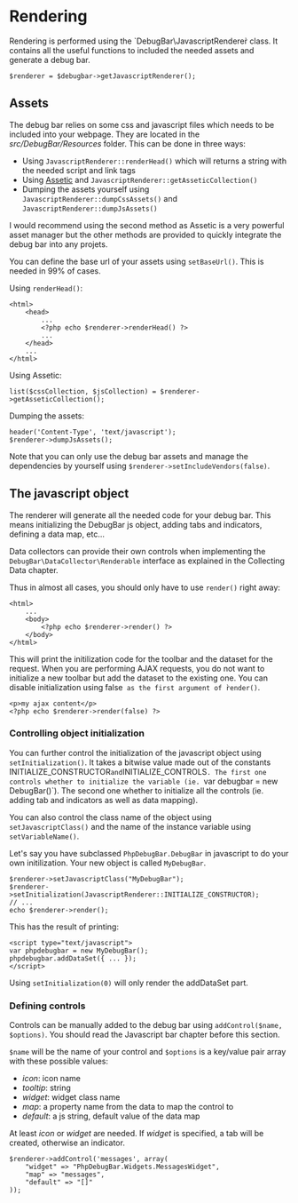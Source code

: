 # Rendering

Rendering is performed using the `DebugBar\JavascriptRenderer̀ class. It contains
all the useful functions to included the needed assets and generate a debug bar.

    $renderer = $debugbar->getJavascriptRenderer();

## Assets

The debug bar relies on some css and javascript files which needs to be included
into your webpage. They are located in the *src/DebugBar/Resources* folder. 
This can be done in three ways:

 - Using `JavascriptRenderer::renderHead()` which will returns a string with
   the needed script and link tags
 - Using [Assetic](https://github.com/kriswallsmith/assetic) and 
   `JavascriptRenderer::getAsseticCollection()`
 - Dumping the assets yourself using `JavascriptRenderer::dumpCssAssets()` and 
   `JavascriptRenderer::dumpJsAssets()`

I would recommend using the second method as Assetic is a very powerful asset
manager but the other methods are provided to quickly integrate the debug bar
into any projets.

You can define the base url of your assets using `setBaseUrl()`. This is needed
in 99% of cases.

Using `renderHead()`:

    <html>
        <head>
            ...
            <?php echo $renderer->renderHead() ?>
            ...
        </head>
        ...
    </html>

Using Assetic:

    list($cssCollection, $jsCollection) = $renderer->getAsseticCollection();

Dumping the assets:

    header('Content-Type', 'text/javascript');
    $renderer->dumpJsAssets();

Note that you can only use the debug bar assets and manage the dependencies by yourself
using `$renderer->setIncludeVendors(false)`.

## The javascript object

The renderer will generate all the needed code for your debug bar. This means
initializing the DebugBar js object, adding tabs and indicators, defining a data map, etc...

Data collectors can provide their own controls when implementing the 
`DebugBar\DataCollector\Renderable` interface as explained in the Collecting Data chapter.

Thus in almost all cases, you should only have to use `render()` right away:

    <html>
        ...
        <body>
            <?php echo $renderer->render() ?>
        </body>
    </html>

This will print the initilization code for the toolbar and the dataset for the request.
When you are performing AJAX requests, you do not want to initialize a new toolbar but
add the dataset to the existing one. You can disable initialization using ̀false` as
the first argument of ̀render()`.

    <p>my ajax content</p>
    <?php echo $renderer->render(false) ?>

### Controlling object initialization

You can further control the initialization of the javascript object using `setInitialization()`.
It takes a bitwise value made out of the constants ̀INITIALIZE_CONSTRUCTOR` and `INITIALIZE_CONTROLS`.
The first one controls whether to initialize the variable (ie. `var debugbar = new DebugBar()`). The
second one whether to initialize all the controls (ie. adding tab and indicators as well as data mapping).

You can also control the class name of the object using `setJavascriptClass()` and the name of
the instance variable using `setVariableName()`.

Let's say you have subclassed `PhpDebugBar.DebugBar` in javascript to do your own initilization.
Your new object is called `MyDebugBar`.

    $renderer->setJavascriptClass("MyDebugBar");
    $renderer->setInitialization(JavascriptRenderer::INITIALIZE_CONSTRUCTOR);
    // ...
    echo $renderer->render();

This has the result of printing:

    <script type="text/javascript">
    var phpdebugbar = new MyDebugBar();
    phpdebugbar.addDataSet({ ... });
    </script>

Using `setInitialization(0)` will only render the addDataSet part.

### Defining controls

Controls can be manually added to the debug bar using `addControl($name, $options)`. You should read
the Javascript bar chapter before this section.

`$name` will be the name of your control and `$options` is a key/value pair array with these
possible values:

- *icon*: icon name
- *tooltip*: string
- *widget*: widget class name
- *map*: a property name from the data to map the control to
- *default*: a js string, default value of the data map

At least *icon* or *widget* are needed. If *widget* is specified, a tab will be created, otherwise
an indicator.

    $renderer->addControl('messages', array(
        "widget" => "PhpDebugBar.Widgets.MessagesWidget",
        "map" => "messages",
        "default" => "[]"
    ));

